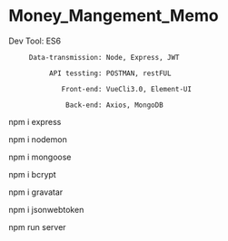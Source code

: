 ﻿# Money_Mangement_Memo
 
Dev Tool: ES6

         Data-transmission: Node, Express, JWT
         
              API tessting: POSTMAN, restFUL
              
                 Front-end: VueCli3.0, Element-UI
                 
                  Back-end: Axios, MongoDB
       
npm i express

npm i nodemon

npm i mongoose

npm i bcrypt

npm i gravatar

npm i jsonwebtoken

npm run server
